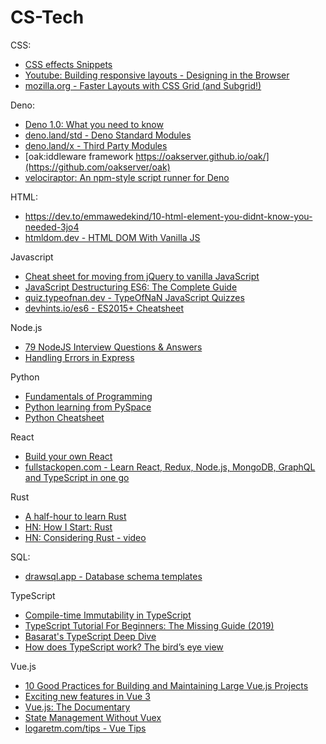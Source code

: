 # CS-Tech

CSS:
- [CSS effects Snippets](https://emilkowalski.github.io/css-effects-snippets/)
- [Youtube: Building responsive layouts - Designing in the Browser](https://www.youtube.com/watch?v=K1POS8yPqa8)
- [mozilla.org - Faster Layouts with CSS Grid (and Subgrid!)](https://hacks.mozilla.org/2019/10/faster-layouts-with-css-grid-and-subgrid)


Deno:
- [Deno 1.0: What you need to know](https://blog.logrocket.com/deno-1-0-what-you-need-to-know/)
- [deno.land/std - Deno Standard Modules](https://deno.land/std/)
- [deno.land/x - Third Party Modules](https://deno.land/x/)
- [oak:iddleware framework https://oakserver.github.io/oak/](https://github.com/oakserver/oak)
- [velociraptor: An npm-style script runner for Deno](https://github.com/umbopepato/velociraptor)


HTML:
- https://dev.to/emmawedekind/10-html-element-you-didnt-know-you-needed-3jo4
- [htmldom.dev - HTML DOM With Vanilla JS](https://htmldom.dev/)


Javascript
- [Cheat sheet for moving from jQuery to vanilla JavaScript](https://tobiasahlin.com/blog/move-from-jquery-to-vanilla-javascript/)
- [JavaScript Destructuring ES6: The Complete Guide](https://buginit.com/javascript/javascript-destructuring-es6-the-complete-guide/)
- [quiz.typeofnan.dev - TypeOfNaN JavaScript Quizzes](https://quiz.typeofnan.dev/)
- [devhints.io/es6 - ES2015+ Cheatsheet](https://devhints.io/es6)


Node.js
- [79 NodeJS Interview Questions & Answers](https://coderrocketfuel.com/article/node-js-interview-questions-and-answers)
- [Handling Errors in Express](https://zellwk.com/blog/express-errors/)


Python
- [Fundamentals of Programming](https://python.cs.southern.edu/pythonbook/pythonbook.pdf)
- [Python learning from PySpace](https://pyspace.eu/)
- [Python Cheatsheet](https://github.com/gto76/python-cheatsheet)


React
- [Build your own React](https://pomb.us/build-your-own-react/)
- [fullstackopen.com - Learn React, Redux, Node.js, MongoDB, GraphQL and TypeScript in one go](https://fullstackopen.com/en/)


Rust
- [A half-hour to learn Rust](https://fasterthanli.me/blog/2020/a-half-hour-to-learn-rust/)
- [HN: How I Start: Rust](https://news.ycombinator.com/item?id=22591544)
- [HN: Considering Rust - video](https://news.ycombinator.com/item?id=22512214)


SQL:
- [drawsql.app - Database schema templates](https://drawsql.app/templates)


TypeScript
- [Compile-time Immutability in TypeScript](https://www.sitepoint.com/compile-time-immutability-in-typescript/)
- [TypeScript Tutorial For Beginners: The Missing Guide (2019)](https://www.valentinog.com/blog/typescript/)
- [Basarat's TypeScript Deep Dive](https://basarat.gitbooks.io/typescript/)
- [How does TypeScript work? The bird’s eye view](https://2ality.com/2020/04/typescript-workflows.html)


Vue.js
- [10 Good Practices for Building and Maintaining Large Vue.js Projects](https://www.telerik.com/blogs/10-good-practices-building-maintaining-large-vuejs-projects)
- [Exciting new features in Vue 3](https://vueschool.io/articles/vuejs-tutorials/exciting-new-features-in-vue-3/)
- [Vue.js: The Documentary](https://www.youtube.com/watch?v=OrxmtDw4pVI)
- [State Management Without Vuex](https://michaelnthiessen.com/state-management-without-vuex/)
- [logaretm.com/tips - Vue Tips](https://logaretm.com/tips/)
